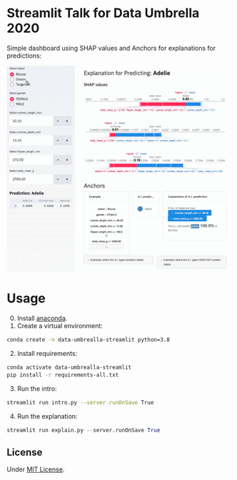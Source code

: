 # Streamlit Talk for Data Umbrella 2020

Simple dashboard using SHAP values and Anchors for explanations for predictions:

![Demo](demo.gif)

# Usage

0. Install [anaconda](https://www.anaconda.com/products/individual).
1. Create a virtual environment:

```bash
conda create -n data-umbrealla-streamlit python=3.8
```

2. Install requirements:

```bash
conda activate data-umbrealla-streamlit
pip install -r requirements-all.txt
```

3. Run the intro:

```bash
streamlit run intro.py --server.runOnSave True
```

4. Run the explanation:

```py
streamlit run explain.py --server.runOnSave True
```

## License

Under [MIT License](LICENSE).
